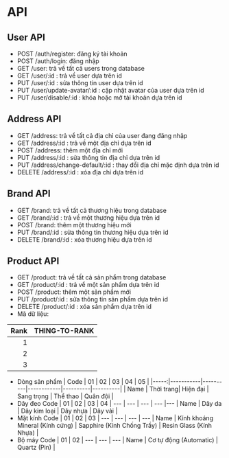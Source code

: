 # API
## User API
* POST /auth/register: đăng ký tài khoản
* POST /auth/login: đăng nhập
* GET /user: trả về tất cả users trong database
* GET /user/:id : trả về user dựa trên id
* PUT /user/:id : sửa thông tin user dựa trên id
* PUT /user/update-avatar/:id : cập nhật avatar của user dựa trên id
* PUT /user/disable/:id : khóa hoặc mở tài khoản dựa trên id
## Address API
* GET /address: trả về tất cả địa chỉ của user đang đăng nhập
* GET /address/:id : trả về một địa chỉ dựa trên id
* POST /address: thêm một địa chỉ mới
* PUT /address/:id : sửa thông tin địa chỉ dựa trên id
* PUT /address/change-default/:id : thay đổi địa chỉ mặc định dựa trên id
* DELETE /address/:id : xóa địa chỉ dựa trên id
## Brand API
* GET /brand: trả về tất cả thương hiệu trong database
* GET /brand/:id : trả về một thương hiệu dựa trên id
* POST /brand: thêm một thương hiệu mới
* PUT /brand/:id : sửa thông tin thương hiệu dựa trên id
* DELETE /brand/:id : xóa thương hiệu dựa trên id
## Product API
* GET /product: trả về tất cả sản phẩm trong database
* GET /product/:id : trả về một sản phẩm dựa trên id
* POST /product: thêm một sản phẩm mới
* PUT /product/:id : sửa thông tin sản phẩm dựa trên id
* DELETE /product/:id : xóa sản phẩm dựa trên id
* Mã dữ liệu:

| Rank | THING-TO-RANK |
|-----:|---------------|
|     1|               |
|     2|               |
|     3|               |

- Dòng sản phẩm
| Code |     01    |    02    |     03     |    04    |    05    |
|-----:|-----------|----------|------------|----------|----------|
| Name | Thời trang| Hiện đại | Sang trọng | Thể thao | Quân đội |
- Dây đeo
Code | 01 | 02 | 03 | 04 |
--- | --- | --- | --- |--- |
Name | Dây da | Dây kim loại | Dây nhựa | Dây vải |
- Mặt kính
Code | 01 | 02 | 03 |
--- | --- | --- | --- |
Name | Kính khoáng Mineral (Kính cứng) | Sapphire (Kính Chống Trầy) | Resin Glass (Kính Nhựa) |
- Bộ máy
Code | 01 | 02 |
--- | --- | --- |
Name | Cơ tự động (Automatic) | Quartz (Pin) |